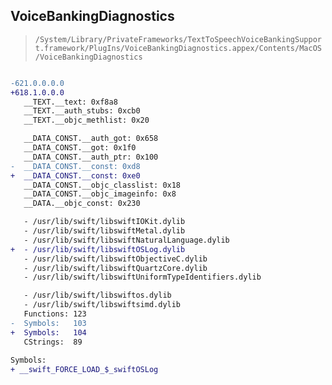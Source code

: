## VoiceBankingDiagnostics

> `/System/Library/PrivateFrameworks/TextToSpeechVoiceBankingSupport.framework/PlugIns/VoiceBankingDiagnostics.appex/Contents/MacOS/VoiceBankingDiagnostics`

```diff

-621.0.0.0.0
+618.1.0.0.0
   __TEXT.__text: 0xf8a8
   __TEXT.__auth_stubs: 0xcb0
   __TEXT.__objc_methlist: 0x20

   __DATA_CONST.__auth_got: 0x658
   __DATA_CONST.__got: 0x1f0
   __DATA_CONST.__auth_ptr: 0x100
-  __DATA_CONST.__const: 0xd8
+  __DATA_CONST.__const: 0xe0
   __DATA_CONST.__objc_classlist: 0x18
   __DATA_CONST.__objc_imageinfo: 0x8
   __DATA.__objc_const: 0x230

   - /usr/lib/swift/libswiftIOKit.dylib
   - /usr/lib/swift/libswiftMetal.dylib
   - /usr/lib/swift/libswiftNaturalLanguage.dylib
+  - /usr/lib/swift/libswiftOSLog.dylib
   - /usr/lib/swift/libswiftObjectiveC.dylib
   - /usr/lib/swift/libswiftQuartzCore.dylib
   - /usr/lib/swift/libswiftUniformTypeIdentifiers.dylib

   - /usr/lib/swift/libswiftos.dylib
   - /usr/lib/swift/libswiftsimd.dylib
   Functions: 123
-  Symbols:   103
+  Symbols:   104
   CStrings:  89
 
Symbols:
+ __swift_FORCE_LOAD_$_swiftOSLog

```
